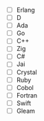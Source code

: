 - [ ] Erlang
- [ ] D
- [ ] Ada
- [ ] Go
- [ ] C++
- [ ] Zig
- [ ] C#
- [ ] Jai
- [ ] Crystal
- [ ] Ruby
- [ ] Cobol
- [ ] Fortran
- [ ] Swift
- [ ] Gleam
